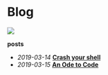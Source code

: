 # Blog
<img src="https://img.shields.io/badge/posts-2-blueviolet.svg" style="display:inline;">

**posts**

- *2019-03-14* [**Crash your shell**](/blog/001-crash-your-shell)
- *2019-03-15* [**An Ode to Code**](/blog/002-ode-to-code)
